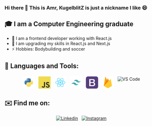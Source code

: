 ### Hi there 👋 This is Amr, KugelblitZ is just a nickname I like 😄


## 🎓 I am a Computer Engineering graduate
- 🔭 I am a frontend developer working with React.js
- 🌱 I am upgrading my skills in React.js and Next.js
- ⚡ Hobbies: Bodybuilding and soccer

## 🧰 Languages and Tools:
<p align="center">
<img src="https://raw.githubusercontent.com/github/explore/80688e429a7d4ef2fca1e82350fe8e3517d3494d/topics/python/python.png" alt="Python" height="40" style="vertical-align:top; margin:4px">
<img src="https://raw.githubusercontent.com/github/explore/80688e429a7d4ef2fca1e82350fe8e3517d3494d/topics/javascript/javascript.png" alt="Javascript" height="40" style="vertical-align:top; margin:4px">
<img src="https://raw.githubusercontent.com/github/explore/80688e429a7d4ef2fca1e82350fe8e3517d3494d/topics/react/react.png" alt="VS Code" height="40" style="vertical-align:top; margin:4px">
<img src="https://raw.githubusercontent.com/github/explore/80688e429a7d4ef2fca1e82350fe8e3517d3494d/topics/tailwind/tailwind.png" alt="VS Code" height="40" style="vertical-align:top; margin:4px">
<img src="https://raw.githubusercontent.com/github/explore/80688e429a7d4ef2fca1e82350fe8e3517d3494d/topics/bootstrap/bootstrap.png" alt="VS Code" height="40" style="vertical-align:top; margin:4px">
<img src="https://raw.githubusercontent.com/github/explore/80688e429a7d4ef2fca1e82350fe8e3517d3494d/topics/firebase/firebase.png" alt="VS Code" height="40" style="vertical-align:top; margin:4px">
 <img src="https://cdn.simpleicons.org/git" alt="VS Code" height="40" style="vertical-align:top; margin:4px">

</p>


## ✉️ Find me on:
<p align="center">
 <a href="https://www.linkedin.com/in/amr-ghrbal-589a251b6/" target="_blank" rel="noopener noreferrer"> <img src="https://cdn.simpleicons.org/linkedin" alt="Linkedin" height="40" style="vertical-align:top; margin:4px"></a>
  <a href="https://instagram.com/3mrghrbal?igshid=OGQ5ZDc2ODk2ZA==" target="_blank" rel="noopener noreferrer"> <img src="https://cdn.jsdelivr.net/npm/simple-icons@v3/icons/instagram.svg" alt="Instagram" height="40" style="vertical-align:top; margin:4px"></a>
</p>
